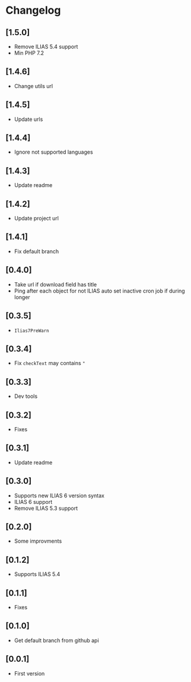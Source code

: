 # Changelog

## [1.5.0]
- Remove ILIAS 5.4 support
- Min PHP 7.2

## [1.4.6]
- Change utils url

## [1.4.5]
- Update urls

## [1.4.4]
- Ignore not supported languages

## [1.4.3]
- Update readme

## [1.4.2]
- Update project url

## [1.4.1]
- Fix default branch

## [0.4.0]
- Take url if download field has title
- Ping after each object for not ILIAS auto set inactive cron job if during longer

## [0.3.5]
- `Ilias7PreWarn`

## [0.3.4]
- Fix `checkText` may contains `"`

## [0.3.3]
- Dev tools

## [0.3.2]
- Fixes

## [0.3.1]
- Update readme

## [0.3.0]
- Supports new ILIAS 6 version syntax
- ILIAS 6 support
- Remove ILIAS 5.3 support

## [0.2.0]
- Some improvments

## [0.1.2]
- Supports ILIAS 5.4

## [0.1.1]
- Fixes

## [0.1.0]
- Get default branch from github api

## [0.0.1]
- First version
